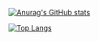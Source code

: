 [![Anurag's GitHub stats](https://github-readme-stats.vercel.app/api?username=TaoL24)](https://github.com/anuraghazra/github-readme-stats)

[![Top Langs](https://github-readme-stats.vercel.app/api/top-langs/?username=TaoL24&layout=compact)](https://github.com/anuraghazra/github-readme-stats)

